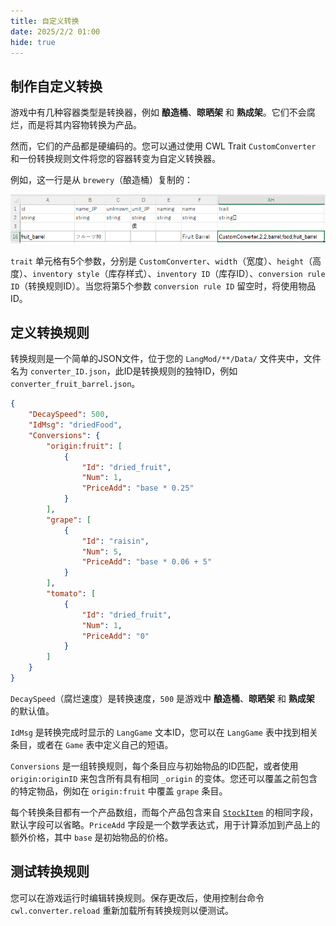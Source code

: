 ```yaml
---
title: 自定义转换
date: 2025/2/2 01:00
hide: true
---
```


## 制作自定义转换

游戏中有几种容器类型是转换器，例如 **酿造桶**、**晾晒架** 和 **熟成架**。它们不会腐烂，而是将其内容物转换为产品。

然而，它们的产品都是硬编码的。您可以通过使用 CWL Trait `CustomConverter` 和一份转换规则文件将您的容器转变为自定义转换器。

例如，这一行是从 `brewery`（酿造桶）复制的：

![](../../assets/fruit_barrel.png)

`trait` 单元格有5个参数，分别是 `CustomConverter`、`width`（宽度）、`height`（高度）、`inventory style`（库存样式）、`inventory ID`（库存ID）、`conversion rule ID`（转换规则ID）。当您将第5个参数 `conversion rule ID` 留空时，将使用物品ID。

## 定义转换规则

转换规则是一个简单的JSON文件，位于您的 `LangMod/**/Data/` 文件夹中，文件名为 `converter_ID.json`，此ID是转换规则的独特ID，例如 `converter_fruit_barrel.json`。
```json
{
    "DecaySpeed": 500,
    "IdMsg": "driedFood",
    "Conversions": {
        "origin:fruit": [
            {
                "Id": "dried_fruit",
                "Num": 1,
                "PriceAdd": "base * 0.25"
            }
        ],
        "grape": [
            {
                "Id": "raisin",
                "Num": 5,
                "PriceAdd": "base * 0.06 + 5"
            }
        ],
        "tomato": [
            {
                "Id": "dried_fruit",
                "Num": 1,
                "PriceAdd": "0"
            }
        ]
    }
}
```

`DecaySpeed`（腐烂速度）是转换速度，`500` 是游戏中 **酿造桶**、**晾晒架** 和 **熟成架** 的默认值。

`IdMsg` 是转换完成时显示的 `LangGame` 文本ID，您可以在 `LangGame` 表中找到相关条目，或者在 `Game` 表中定义自己的短语。

<LinkCard t="Lang/Game" u="https://docs.google.com/spreadsheets/d/1cje2GHiKwjBd_YLYWqWlddm2YLsYnRiB/edit?gid=1110671768#gid=1110671768" />

`Conversions` 是一组转换规则，每个条目应与初始物品的ID匹配，或者使用 `origin:originID` 来包含所有具有相同 `_origin` 的变体。您还可以覆盖之前包含的特定物品，例如在 `origin:fruit` 中覆盖 `grape` 条目。

每个转换条目都有一个产品数组，而每个产品包含来自 [`StockItem`](../Character%20角色/2_merchant.md) 的相同字段，默认字段可以省略。`PriceAdd` 字段是一个数学表达式，用于计算添加到产品上的额外价格，其中 `base` 是初始物品的价格。

## 测试转换规则

您可以在游戏运行时编辑转换规则。保存更改后，使用控制台命令 `cwl.converter.reload` 重新加载所有转换规则以便测试。